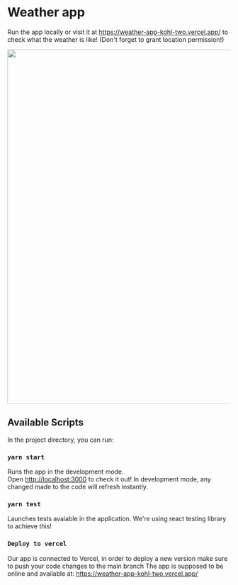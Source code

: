 # Weather app

Run the app locally or visit it at https://weather-app-kohl-two.vercel.app/ to check what the weather is like! (Don't forget to grant location permission!)

<img src="https://firebasestorage.googleapis.com/v0/b/greenapp-9a3e8.appspot.com/o/Capturar.PNG?alt=media&token=be1e028d-15a6-4b27-bb74-6ef2d84b8811" width="1100" height="800" />

## Available Scripts

In the project directory, you can run:

### `yarn start`

Runs the app in the development mode.\
Open [http://localhost:3000](http://localhost:3000) to check it out!
In development mode, any changed made to the code will refresh instantly.

### `yarn test`

Launches tests avaiable in the application. We're using react testing library to achieve this!

### `Deploy to vercel`

Our app is connected to Vercel, in order to deploy a new version make sure to push your code changes to the main branch
The app is supposed to be online and available at: https://weather-app-kohl-two.vercel.app/
